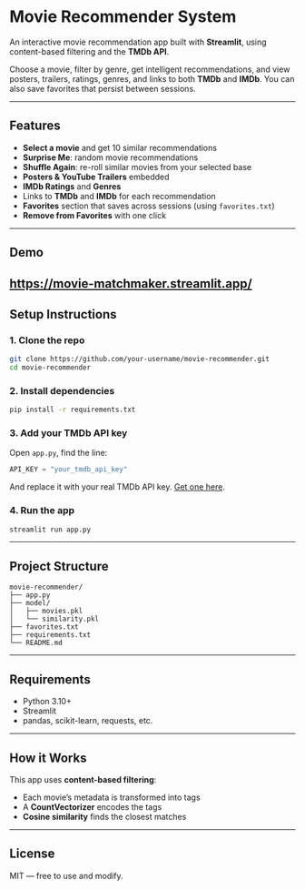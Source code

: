 # Movie Recommender System

An interactive movie recommendation app built with **Streamlit**, using content-based filtering and the **TMDb API**. 

Choose a movie, filter by genre, get intelligent recommendations, and view posters, trailers, ratings, genres, and links to both **TMDb** and **IMDb**. You can also save favorites that persist between sessions.

---

## Features

- **Select a movie** and get 10 similar recommendations  
- **Surprise Me**: random movie recommendations  
- **Shuffle Again**: re-roll similar movies from your selected base  
- **Posters & YouTube Trailers** embedded  
- **IMDb Ratings** and **Genres**  
- Links to **TMDb** and **IMDb** for each recommendation  
- **Favorites** section that saves across sessions (using `favorites.txt`)  
- **Remove from Favorites** with one click  

---

## Demo
https://movie-matchmaker.streamlit.app/
---

## Setup Instructions

### 1. Clone the repo

```bash
git clone https://github.com/your-username/movie-recommender.git
cd movie-recommender
```

### 2. Install dependencies

```bash
pip install -r requirements.txt
```

### 3. Add your TMDb API key

Open `app.py`, find the line:

```python
API_KEY = "your_tmdb_api_key"
```

And replace it with your real TMDb API key. [Get one here](https://developer.themoviedb.org/docs/authentication).

### 4. Run the app

```bash
streamlit run app.py
```

---

## Project Structure

```
movie-recommender/
├── app.py
├── model/
│   ├── movies.pkl
│   └── similarity.pkl
├── favorites.txt
├── requirements.txt
└── README.md
```

---

## Requirements

- Python 3.10+
- Streamlit
- pandas, scikit-learn, requests, etc.

---

## How it Works

This app uses **content-based filtering**:
- Each movie’s metadata is transformed into tags
- A **CountVectorizer** encodes the tags
- **Cosine similarity** finds the closest matches

---

## License

MIT — free to use and modify.
